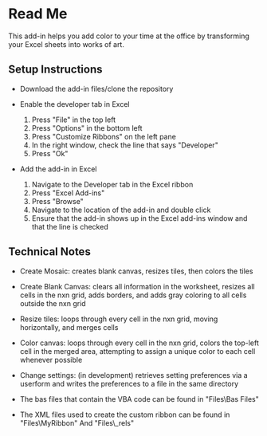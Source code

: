 # Read Me

This add-in helps you add color to your time at the office by transforming your Excel sheets into works of art.

## Setup Instructions

- Download the add-in files/clone the repository

- Enable the developer tab in Excel
    1. Press "File" in the top left
    2. Press "Options" in the bottom left
    3. Press "Customize Ribbons" on the left pane
    4. In the right window, check the line that says "Developer"
    5. Press "Ok"

- Add the add-in in Excel
    1. Navigate to the Developer tab in the Excel ribbon
    2. Press "Excel Add-ins"
    3. Press "Browse"
    4. Navigate to the location of the add-in and double click
    5. Ensure that the add-in shows up in the Excel add-ins window and that the line is checked

## Technical Notes

- Create Mosaic: creates blank canvas, resizes tiles, then colors the tiles
- Create Blank Canvas: clears all information in the worksheet, resizes all cells in the nxn grid, adds borders, and adds gray coloring to all cells outside the nxn grid
- Resize tiles: loops through every cell in the nxn grid, moving horizontally, and merges cells
- Color canvas: loops through every cell in the nxn grid, colors the top-left cell in the merged area, attempting to assign a unique color to each cell whenever possible
- Change settings: (in development) retrieves setting preferences via a userform and writes the preferences to a file in the same directory

- The bas files that contain the VBA code can be found in "Files\Bas Files"
- The XML files used to create the custom ribbon can be found in "Files\MyRibbon" And "Files\\_rels"
